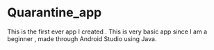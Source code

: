 # Quarantine_app
This is the first ever app I created . This is very basic app since I am a beginner , made through Android Studio using Java.

